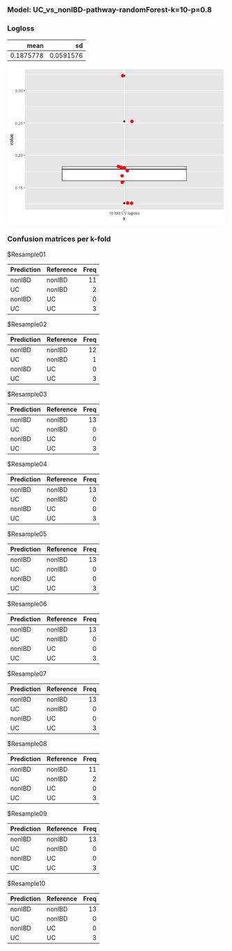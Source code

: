 ### Model: UC\_vs\_nonIBD-pathway-randomForest-k=10-p=0.8

### Logloss

<table>
<thead>
<tr class="header">
<th style="text-align: right;">mean</th>
<th style="text-align: right;">sd</th>
</tr>
</thead>
<tbody>
<tr class="odd">
<td style="text-align: right;">0.1875778</td>
<td style="text-align: right;">0.0591576</td>
</tr>
</tbody>
</table>

![](UC_vs_nonIBD_randomForest_pathway_10_0.8_files/figure-markdown_strict/unnamed-chunk-2-1.png)

### Confusion matrices per k-fold

$Resample01

<table>
<thead>
<tr class="header">
<th style="text-align: left;">Prediction</th>
<th style="text-align: left;">Reference</th>
<th style="text-align: right;">Freq</th>
</tr>
</thead>
<tbody>
<tr class="odd">
<td style="text-align: left;">nonIBD</td>
<td style="text-align: left;">nonIBD</td>
<td style="text-align: right;">11</td>
</tr>
<tr class="even">
<td style="text-align: left;">UC</td>
<td style="text-align: left;">nonIBD</td>
<td style="text-align: right;">2</td>
</tr>
<tr class="odd">
<td style="text-align: left;">nonIBD</td>
<td style="text-align: left;">UC</td>
<td style="text-align: right;">0</td>
</tr>
<tr class="even">
<td style="text-align: left;">UC</td>
<td style="text-align: left;">UC</td>
<td style="text-align: right;">3</td>
</tr>
</tbody>
</table>

$Resample02

<table>
<thead>
<tr class="header">
<th style="text-align: left;">Prediction</th>
<th style="text-align: left;">Reference</th>
<th style="text-align: right;">Freq</th>
</tr>
</thead>
<tbody>
<tr class="odd">
<td style="text-align: left;">nonIBD</td>
<td style="text-align: left;">nonIBD</td>
<td style="text-align: right;">12</td>
</tr>
<tr class="even">
<td style="text-align: left;">UC</td>
<td style="text-align: left;">nonIBD</td>
<td style="text-align: right;">1</td>
</tr>
<tr class="odd">
<td style="text-align: left;">nonIBD</td>
<td style="text-align: left;">UC</td>
<td style="text-align: right;">0</td>
</tr>
<tr class="even">
<td style="text-align: left;">UC</td>
<td style="text-align: left;">UC</td>
<td style="text-align: right;">3</td>
</tr>
</tbody>
</table>

$Resample03

<table>
<thead>
<tr class="header">
<th style="text-align: left;">Prediction</th>
<th style="text-align: left;">Reference</th>
<th style="text-align: right;">Freq</th>
</tr>
</thead>
<tbody>
<tr class="odd">
<td style="text-align: left;">nonIBD</td>
<td style="text-align: left;">nonIBD</td>
<td style="text-align: right;">13</td>
</tr>
<tr class="even">
<td style="text-align: left;">UC</td>
<td style="text-align: left;">nonIBD</td>
<td style="text-align: right;">0</td>
</tr>
<tr class="odd">
<td style="text-align: left;">nonIBD</td>
<td style="text-align: left;">UC</td>
<td style="text-align: right;">0</td>
</tr>
<tr class="even">
<td style="text-align: left;">UC</td>
<td style="text-align: left;">UC</td>
<td style="text-align: right;">3</td>
</tr>
</tbody>
</table>

$Resample04

<table>
<thead>
<tr class="header">
<th style="text-align: left;">Prediction</th>
<th style="text-align: left;">Reference</th>
<th style="text-align: right;">Freq</th>
</tr>
</thead>
<tbody>
<tr class="odd">
<td style="text-align: left;">nonIBD</td>
<td style="text-align: left;">nonIBD</td>
<td style="text-align: right;">13</td>
</tr>
<tr class="even">
<td style="text-align: left;">UC</td>
<td style="text-align: left;">nonIBD</td>
<td style="text-align: right;">0</td>
</tr>
<tr class="odd">
<td style="text-align: left;">nonIBD</td>
<td style="text-align: left;">UC</td>
<td style="text-align: right;">0</td>
</tr>
<tr class="even">
<td style="text-align: left;">UC</td>
<td style="text-align: left;">UC</td>
<td style="text-align: right;">3</td>
</tr>
</tbody>
</table>

$Resample05

<table>
<thead>
<tr class="header">
<th style="text-align: left;">Prediction</th>
<th style="text-align: left;">Reference</th>
<th style="text-align: right;">Freq</th>
</tr>
</thead>
<tbody>
<tr class="odd">
<td style="text-align: left;">nonIBD</td>
<td style="text-align: left;">nonIBD</td>
<td style="text-align: right;">13</td>
</tr>
<tr class="even">
<td style="text-align: left;">UC</td>
<td style="text-align: left;">nonIBD</td>
<td style="text-align: right;">0</td>
</tr>
<tr class="odd">
<td style="text-align: left;">nonIBD</td>
<td style="text-align: left;">UC</td>
<td style="text-align: right;">0</td>
</tr>
<tr class="even">
<td style="text-align: left;">UC</td>
<td style="text-align: left;">UC</td>
<td style="text-align: right;">3</td>
</tr>
</tbody>
</table>

$Resample06

<table>
<thead>
<tr class="header">
<th style="text-align: left;">Prediction</th>
<th style="text-align: left;">Reference</th>
<th style="text-align: right;">Freq</th>
</tr>
</thead>
<tbody>
<tr class="odd">
<td style="text-align: left;">nonIBD</td>
<td style="text-align: left;">nonIBD</td>
<td style="text-align: right;">13</td>
</tr>
<tr class="even">
<td style="text-align: left;">UC</td>
<td style="text-align: left;">nonIBD</td>
<td style="text-align: right;">0</td>
</tr>
<tr class="odd">
<td style="text-align: left;">nonIBD</td>
<td style="text-align: left;">UC</td>
<td style="text-align: right;">0</td>
</tr>
<tr class="even">
<td style="text-align: left;">UC</td>
<td style="text-align: left;">UC</td>
<td style="text-align: right;">3</td>
</tr>
</tbody>
</table>

$Resample07

<table>
<thead>
<tr class="header">
<th style="text-align: left;">Prediction</th>
<th style="text-align: left;">Reference</th>
<th style="text-align: right;">Freq</th>
</tr>
</thead>
<tbody>
<tr class="odd">
<td style="text-align: left;">nonIBD</td>
<td style="text-align: left;">nonIBD</td>
<td style="text-align: right;">13</td>
</tr>
<tr class="even">
<td style="text-align: left;">UC</td>
<td style="text-align: left;">nonIBD</td>
<td style="text-align: right;">0</td>
</tr>
<tr class="odd">
<td style="text-align: left;">nonIBD</td>
<td style="text-align: left;">UC</td>
<td style="text-align: right;">0</td>
</tr>
<tr class="even">
<td style="text-align: left;">UC</td>
<td style="text-align: left;">UC</td>
<td style="text-align: right;">3</td>
</tr>
</tbody>
</table>

$Resample08

<table>
<thead>
<tr class="header">
<th style="text-align: left;">Prediction</th>
<th style="text-align: left;">Reference</th>
<th style="text-align: right;">Freq</th>
</tr>
</thead>
<tbody>
<tr class="odd">
<td style="text-align: left;">nonIBD</td>
<td style="text-align: left;">nonIBD</td>
<td style="text-align: right;">11</td>
</tr>
<tr class="even">
<td style="text-align: left;">UC</td>
<td style="text-align: left;">nonIBD</td>
<td style="text-align: right;">2</td>
</tr>
<tr class="odd">
<td style="text-align: left;">nonIBD</td>
<td style="text-align: left;">UC</td>
<td style="text-align: right;">0</td>
</tr>
<tr class="even">
<td style="text-align: left;">UC</td>
<td style="text-align: left;">UC</td>
<td style="text-align: right;">3</td>
</tr>
</tbody>
</table>

$Resample09

<table>
<thead>
<tr class="header">
<th style="text-align: left;">Prediction</th>
<th style="text-align: left;">Reference</th>
<th style="text-align: right;">Freq</th>
</tr>
</thead>
<tbody>
<tr class="odd">
<td style="text-align: left;">nonIBD</td>
<td style="text-align: left;">nonIBD</td>
<td style="text-align: right;">13</td>
</tr>
<tr class="even">
<td style="text-align: left;">UC</td>
<td style="text-align: left;">nonIBD</td>
<td style="text-align: right;">0</td>
</tr>
<tr class="odd">
<td style="text-align: left;">nonIBD</td>
<td style="text-align: left;">UC</td>
<td style="text-align: right;">0</td>
</tr>
<tr class="even">
<td style="text-align: left;">UC</td>
<td style="text-align: left;">UC</td>
<td style="text-align: right;">3</td>
</tr>
</tbody>
</table>

$Resample10

<table>
<thead>
<tr class="header">
<th style="text-align: left;">Prediction</th>
<th style="text-align: left;">Reference</th>
<th style="text-align: right;">Freq</th>
</tr>
</thead>
<tbody>
<tr class="odd">
<td style="text-align: left;">nonIBD</td>
<td style="text-align: left;">nonIBD</td>
<td style="text-align: right;">13</td>
</tr>
<tr class="even">
<td style="text-align: left;">UC</td>
<td style="text-align: left;">nonIBD</td>
<td style="text-align: right;">0</td>
</tr>
<tr class="odd">
<td style="text-align: left;">nonIBD</td>
<td style="text-align: left;">UC</td>
<td style="text-align: right;">0</td>
</tr>
<tr class="even">
<td style="text-align: left;">UC</td>
<td style="text-align: left;">UC</td>
<td style="text-align: right;">3</td>
</tr>
</tbody>
</table>
